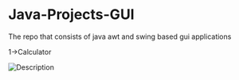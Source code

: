 # Java-Projects-GUI
The repo that consists of java awt and swing based gui applications 

1->Calculator



<img src="https://github.com/Eswaran-IT/Java-Projects-GUI/assets/119040694/20f6e2b5-94ce-4558-9cfb-5769fd070d0c" alt="Description">

